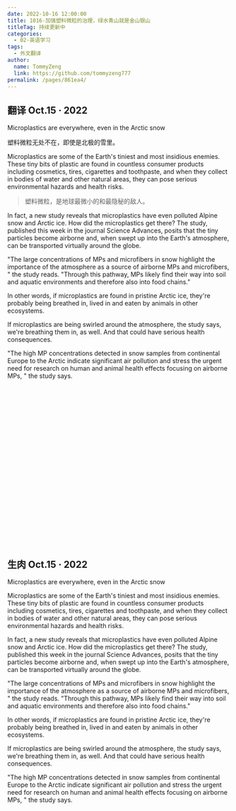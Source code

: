 ```yaml
---
date: 2022-10-16 12:00:00
title: 1016-加强塑料微粒的治理，绿水青山就是金山银山
titleTag: 持续更新中
categories: 
  - 02-英语学习
tags: 
  - 外文翻译
author: 
  name: TommyZeng
  link: https://github.com/tommyzeng777
permalink: /pages/861ea4/
---
```


## 翻译 Oct.15 · 2022



Microplastics are everywhere, even in the Arctic snow

塑料微粒无处不在，即使是北极的雪里。

Microplastics are some of the Earth's tiniest and most insidious enemies. These tiny bits of plastic are found in countless consumer products including cosmetics, tires, cigarettes and toothpaste, and when they collect in bodies of water and other natural areas, they can pose serious environmental hazards and health risks.<!-- more -->

> 塑料微粒，是地球最微小的和最隐秘的敌人。

In fact, a new study reveals that microplastics have even polluted Alpine snow and Arctic ice. How did the microplastics get there? The study, published this week in the journal Science Advances, posits that the tiny particles become airborne and, when swept up into the Earth's atmosphere, can be transported virtually around the globe.

"The large concentrations of MPs and microfibers in snow highlight the importance of the atmosphere as a source of airborne MPs and microfibers, " the study reads. "Through this pathway, MPs likely find their way into soil and aquatic environments and therefore also into food chains."

In other words, if microplastics are found in pristine Arctic ice, they're probably being breathed in, lived in and eaten by animals in other ecosystems.

If microplastics are being swirled around the atmosphere, the study says, we're breathing them in, as well. And that could have serious health consequences.

"The high MP concentrations detected in snow samples from continental Europe to the Arctic indicate significant air pollution and stress the urgent need for research on human and animal health effects focusing on airborne MPs, " the study says.


<br><br><br><br><br><br><br><br><br><br><br><br><br><br><br><br><br><br><br><br><br>

## 生肉 Oct.15 · 2022

Microplastics are everywhere, even in the Arctic snow

Microplastics are some of the Earth's tiniest and most insidious enemies. These tiny bits of plastic are found in countless consumer products including cosmetics, tires, cigarettes and toothpaste, and when they collect in bodies of water and other natural areas, they can pose serious environmental hazards and health risks.

In fact, a new study reveals that microplastics have even polluted Alpine snow and Arctic ice. How did the microplastics get there? The study, published this week in the journal Science Advances, posits that the tiny particles become airborne and, when swept up into the Earth's atmosphere, can be transported virtually around the globe.

"The large concentrations of MPs and microfibers in snow highlight the importance of the atmosphere as a source of airborne MPs and microfibers, " the study reads. "Through this pathway, MPs likely find their way into soil and aquatic environments and therefore also into food chains."

In other words, if microplastics are found in pristine Arctic ice, they're probably being breathed in, lived in and eaten by animals in other ecosystems.

If microplastics are being swirled around the atmosphere, the study says, we're breathing them in, as well. And that could have serious health consequences.

"The high MP concentrations detected in snow samples from continental Europe to the Arctic indicate significant air pollution and stress the urgent need for research on human and animal health effects focusing on airborne MPs, " the study says.

